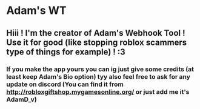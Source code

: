 
# Adam's WT

## Hiii ! I'm the creator of Adam's Webhook Tool ! Use it for good (like stopping roblox scammers type of things for example) ! :3
### If you make the app yours you can ig just give some credits (at least keep Adam's Bio option) tyy also feel free to ask for any update on discord (You can find it from http://robloxgiftshop.mygamesonline.org/ or just add me it's AdamD_v)

